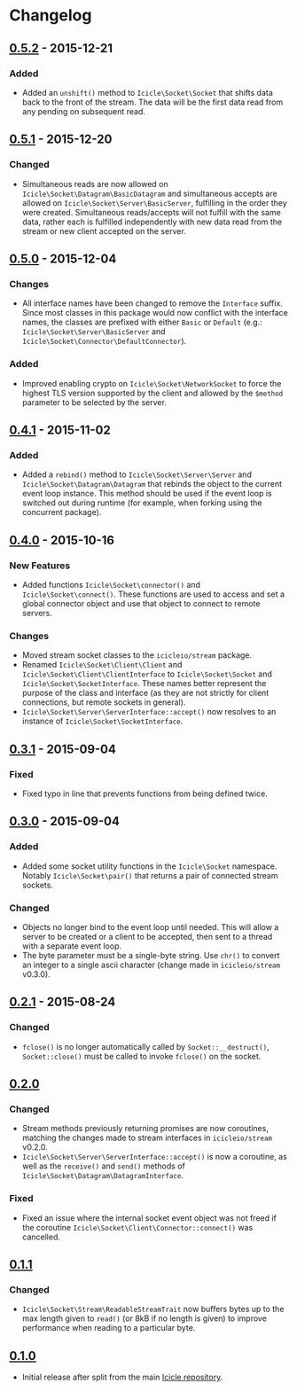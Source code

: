 # Changelog

## [0.5.2] - 2015-12-21
### Added
- Added an `unshift()` method to `Icicle\Socket\Socket` that shifts data back to the front of the stream. The data will be the first data read from any pending on subsequent read.

## [0.5.1] - 2015-12-20
### Changed
- Simultaneous reads are now allowed on `Icicle\Socket\Datagram\BasicDatagram` and simultaneous accepts are allowed on `Icicle\Socket\Server\BasicServer`, fulfilling in the order they were created. Simultaneous reads/accepts will not fulfill with the same data, rather each is fulfilled independently with new data read from the stream or new client accepted on the server.

## [0.5.0] - 2015-12-04
### Changes
- All interface names have been changed to remove the `Interface` suffix. Since most classes in this package would now conflict with the interface names, the classes are prefixed with either `Basic` or `Default` (e.g.: `Icicle\Socket\Server\BasicServer` and `Icicle\Socket\Connector\DefaultConnector`).

### Added
- Improved enabling crypto on `Icicle\Socket\NetworkSocket` to force the highest TLS version supported by the client and allowed by the `$method` parameter to be selected by the server.

## [0.4.1] - 2015-11-02
### Added
- Added a `rebind()` method to `Icicle\Socket\Server\Server` and `Icicle\Socket\Datagram\Datagram` that rebinds the object to the current event loop instance. This method should be used if the event loop is switched out during runtime (for example, when forking using the concurrent package).

## [0.4.0] - 2015-10-16
### New Features
- Added functions `Icicle\Socket\connector()` and `Icicle\Socket\connect()`. These functions are used to access and set a global connector object and use that object to connect to remote servers.

### Changes
- Moved stream socket classes to the `icicleio/stream` package.
- Renamed `Icicle\Socket\Client\Client` and `Icicle\Socket\Client\ClientInterface` to `Icicle\Socket\Socket` and `Icicle\Socket\SocketInterface`. These names better represent the purpose of the class and interface (as they are not strictly for client connections, but remote sockets in general).
- `Icicle\Socket\Server\ServerInterface::accept()` now resolves to an instance of `Icicle\Socket\SocketInterface`.

## [0.3.1] - 2015-09-04
### Fixed
- Fixed typo in line that prevents functions from being defined twice.

## [0.3.0] - 2015-09-04
### Added
- Added some socket utility functions in the `Icicle\Socket` namespace. Notably `Icicle\Socket\pair()` that returns a pair of connected stream sockets.
    
### Changed
- Objects no longer bind to the event loop until needed. This will allow a server to be created or a client to be accepted, then sent to a thread with a separate event loop.
- The byte parameter must be a single-byte string. Use `chr()` to convert an integer to a single ascii character (change made in `icicleio/stream` v0.3.0).

## [0.2.1] - 2015-08-24
### Changed
- `fclose()` is no longer automatically called by `Socket::__destruct()`, `Socket::close()` must be called to invoke `fclose()` on the socket.

## [0.2.0]
### Changed
- Stream methods previously returning promises are now coroutines, matching the changes made to stream interfaces in `icicleio/stream` v0.2.0.
- `Icicle\Socket\Server\ServerInterface::accept()` is now a coroutine, as well as the `receive()` and `send()` methods of `Icicle\Socket\Datagram\DatagramInterface`.

### Fixed
- Fixed an issue where the internal socket event object was not freed if the coroutine `Icicle\Socket\Client\Connector::connect()` was cancelled.

## [0.1.1]
### Changed
- `Icicle\Socket\Stream\ReadableStreamTrait` now buffers bytes up to the max length given to `read()` (or 8kB if no length is given) to improve performance when reading to a particular byte.

## [0.1.0]
- Initial release after split from the main [Icicle repository](https://github.com/icicleio/icicle).


[0.5.2]: https://github.com/icicleio/socket/releases/tag/v0.5.2
[0.5.1]: https://github.com/icicleio/socket/releases/tag/v0.5.1
[0.5.0]: https://github.com/icicleio/socket/releases/tag/v0.5.0
[0.4.1]: https://github.com/icicleio/socket/releases/tag/v0.4.1
[0.4.0]: https://github.com/icicleio/socket/releases/tag/v0.4.0
[0.3.1]: https://github.com/icicleio/socket/releases/tag/v0.3.1
[0.3.0]: https://github.com/icicleio/socket/releases/tag/v0.3.0
[0.2.1]: https://github.com/icicleio/socket/releases/tag/v0.2.1
[0.2.0]: https://github.com/icicleio/socket/releases/tag/v0.2.0
[0.1.1]: https://github.com/icicleio/socket/releases/tag/v0.1.1
[0.1.0]: https://github.com/icicleio/socket/releases/tag/v0.1.0
